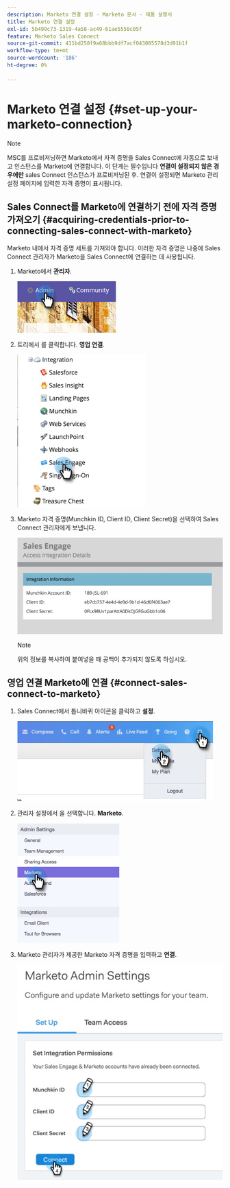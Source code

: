 ```yaml
---
description: Marketo 연결 설정 - Marketo 문서 - 제품 설명서
title: Marketo 연결 설정
exl-id: 5b499c73-1319-4a58-ac49-61ae5558c05f
feature: Marketo Sales Connect
source-git-commit: 431bd258f9a68bbb9df7acf043085578d3d91b1f
workflow-type: tm+mt
source-wordcount: '186'
ht-degree: 0%

---
```


# Marketo 연결 설정 {#set-up-your-marketo-connection}

>[!NOTE]
>
>MSC를 프로비저닝하면 Marketo에서 자격 증명을 Sales Connect에 자동으로 보내고 인스턴스를 Marketo에 연결합니다. 이 단계는 필수입니다 **연결이 설정되지 않은 경우에만** sales Connect 인스턴스가 프로비저닝된 후. 연결이 설정되면 Marketo 관리 설정 페이지에 입력한 자격 증명이 표시됩니다.

## Sales Connect를 Marketo에 연결하기 전에 자격 증명 가져오기 {#acquiring-credentials-prior-to-connecting-sales-connect-with-marketo}

Marketo 내에서 자격 증명 세트를 가져와야 합니다. 이러한 자격 증명은 나중에 Sales Connect 관리자가 Marketo을 Sales Connect에 연결하는 데 사용됩니다.

1. Marketo에서 **관리자**.

   ![](assets/manually-set-up-your-marketo-connection-1.png)

1. 트리에서 를 클릭합니다. **영업 연결**.

   ![](assets/manually-set-up-your-marketo-connection-2.png)

1. Marketo 자격 증명(Munchkin ID, Client ID, Client Secret)을 선택하여 Sales Connect 관리자에게 보냅니다.

   ![](assets/manually-set-up-your-marketo-connection-3.jpg)

   >[!NOTE]
   >
   >위의 정보를 복사하여 붙여넣을 때 공백이 추가되지 않도록 하십시오.

## 영업 연결 Marketo에 연결 {#connect-sales-connect-to-marketo}

1. Sales Connect에서 톱니바퀴 아이콘을 클릭하고 **설정**.

   ![](assets/manually-set-up-your-marketo-connection-4.png)

1. 관리자 설정에서 을 선택합니다. **Marketo**.

   ![](assets/manually-set-up-your-marketo-connection-5.png)

1. Marketo 관리자가 제공한 Marketo 자격 증명을 입력하고 **연결**.

   ![](assets/manually-set-up-your-marketo-connection-6.png)
